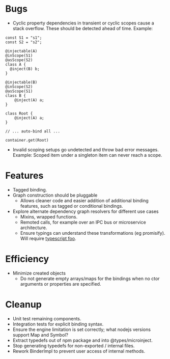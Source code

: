 
# Bugs
- Cyclic property dependencies in transient or cyclic scopes cause a stack overflow.  These should be detected ahead of time.
Example:
```
const S1 = "s1";
const S2 = "s2";

@injectable(A)
@inScope(S1)
@asScope(S2)
class A {
  @inject(B) b;
}

@injectable(B)
@inScope(S2)
@asScope(S1)
class B {
    @inject(A) a;
}

class Root {
    @inject(A) a;
}

// ... auto-bind all ...

container.get(Root)
```

- Invalid scoping setups go undetected and throw bad error messages.  Example: Scoped item under a singleton item can never reach a scope.

# Features
- Tagged binding.
- Graph construction should be pluggable
    - Allows cleaner code and easier addition of additional binding features, such as tagged or conditional bindings.
- Explore alternate dependency graph resolvers for different use cases
    - Mixins, wrapped functions.
    - Remoted calls, for example over an IPC bus or microservice architecture.
    - Ensure typings can understand these transformations (eg promisify).  Will require [typescript foo](https://github.com/Microsoft/TypeScript/pull/21496).

# Efficiency
- Minimize created objects
    - Do not generate empty arrays/maps for the bindings when no ctor arguments or properties are specified.

# Cleanup
- Unit test remaining components.
- Integration tests for explicit binding syntax.
- Ensure the engine limitation is set correctly; what nodejs versions support Map and Symbol?
- Extract typedefs out of npm package and into @types/microinject.
- Stop generating typedefs for non-exported / internal files.
- Rework BinderImpl to prevent user access of internal methods.

